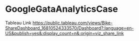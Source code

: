 # GoogleGataAnalyticsCase
Tableau Link
https://public.tableau.com/views/Bike-ShareDashboard_16810524333570/Dashboard?:language=en-US&publish=yes&:display_count=n&:origin=viz_share_link
